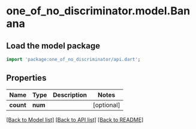 # one_of_no_discriminator.model.Banana

## Load the model package
```dart
import 'package:one_of_no_discriminator/api.dart';
```

## Properties
Name | Type | Description | Notes
------------ | ------------- | ------------- | -------------
**count** | **num** |  | [optional] 

[[Back to Model list]](../README.md#documentation-for-models) [[Back to API list]](../README.md#documentation-for-api-endpoints) [[Back to README]](../README.md)


